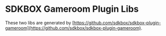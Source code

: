 # SDKBOX Gameroom Plugin Libs
These two libs are generated by [https://github.com/sdkbox/sdkbox-plugin-gameroom](https://github.com/sdkbox/sdkbox-plugin-gameroom).
